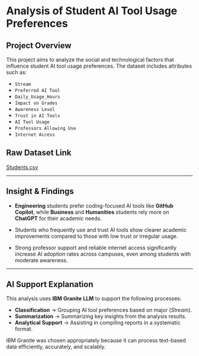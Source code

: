 # Analysis of Student AI Tool Usage Preferences

## Project Overview
This project aims to analyze the social and technological factors that influence student AI tool usage preferences. The dataset includes attributes such as:

- `Stream`
- `Preferred AI Tool`
- `Daily_Usage_Hours`
- `Impact on Grades`
- `Awareness Level`
- `Trust in AI Tools`
- `AI Tool Usage`
- `Professors Allowing Use`
- `Internet Access`

## Raw Dataset Link
[Students.csv](https://github.com/muhilhamfadly/student-performance-analysis/blob/main/Students.csv)

---

## Insight & Findings
- **Engineering** students prefer coding-focused AI tools like **GitHub Copilot**, while **Business** and **Humanities** students rely more on **ChatGPT** for their academic needs.

- Students who frequently use and trust AI tools show clearer academic improvements compared to those with low trust or irregular usage.

- Strong professor support and reliable internet access significantly increase AI adoption rates across campuses, even among students with moderate awareness.

---

## AI Support Explanation
This analysis uses **IBM Granite LLM** to support the following processes:

- **Classification** → Grouping AI tool preferences based on major (*Stream*).
- **Summarization** → Summarizing key insights from the analysis results.
- **Analytical Support** → Assisting in compiling reports in a systematic format.

IBM Granite was chosen appropriately because it can process text-based data efficiently, accurately, and scalably.
